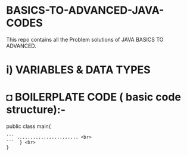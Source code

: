 # BASICS-TO-ADVANCED-JAVA-CODES
This repo contains all the Problem solutions of JAVA BASICS TO ADVANCED.
# i) VARIABLES & DATA TYPES
# ◘ BOILERPLATE CODE ( basic code structure):- 
public class main{ <br>
``` public static void main(string args [] ){ <br>
``` ....................... <br>
```  } <br>
}


